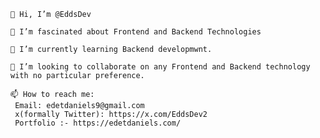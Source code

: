     👋 Hi, I’m @EddsDev
    
    👀 I’m fascinated about Frontend and Backend Technologies
    
    🌱 I’m currently learning Backend developmwnt.
    
    💞️ I’m looking to collaborate on any Frontend and Backend technology with no particular preference.
    
    📫 How to reach me:
     Email: edetdaniels9@gmail.com
     x(formally Twitter): https://x.com/EddsDev2
     Portfolio :- https://edetdaniels.com/
